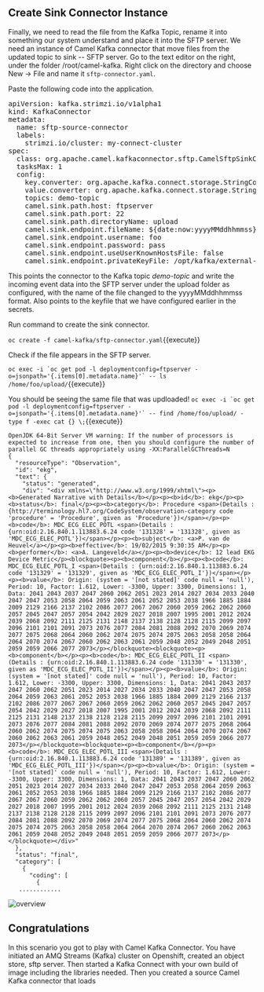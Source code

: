 ## Create Sink Connector Instance
Finally, we need to read the file from the Kafka Topic, rename it into something our system understand and place it into the SFTP server.
We need an instance of Camel Kafka connector that move files from the updated topic to sink -- SFTP server. Go to the text editor on the right, under the folder /root/camel-kafka. Right click on the directory and choose New -> File and name it `sftp-connector.yaml`.

Paste the following code into the application.

<pre class="file" data-filename="sftp-connector.yaml" data-target="replace">
apiVersion: kafka.strimzi.io/v1alpha1
kind: KafkaConnector
metadata:
  name: sftp-source-connector
  labels:
    strimzi.io/cluster: my-connect-cluster
spec:
  class: org.apache.camel.kafkaconnector.sftp.CamelSftpSinkConnector
  tasksMax: 1
  config:
    key.converter: org.apache.kafka.connect.storage.StringConverter
    value.converter: org.apache.kafka.connect.storage.StringConverter
    topics: demo-topic
    camel.sink.path.host: ftpserver
    camel.sink.path.port: 22
    camel.sink.path.directoryName: upload
    camel.sink.endpoint.fileName: ${date:now:yyyyMMddhhmmss}.json
    camel.sink.endpoint.username: foo
    camel.sink.endpoint.password: pass
    camel.sink.endpoint.useUserKnownHostsFile: false
    camel.sink.endpoint.privateKeyFile: /opt/kafka/external-configuration/sftp-ssh-key/demo_rsa
</pre>

This points the connector to the Kafka topic _*demo-topic*_ and write the incoming event data into the SFTP server under the upload folder as configured, with the name of the file changed to the yyyyMMddhhmmss format. Also points to the keyfile that we have configured earlier in the secrets.

Run command to create the sink connector.

``oc create -f camel-kafka/sftp-connector.yaml``{{execute}}

Check if the file appears in the SFTP server.

``oc exec -i `oc get pod -l deploymentconfig=ftpserver -o=jsonpath='{.items[0].metadata.name}'` -- ls /home/foo/upload/``{{execute}}

You should be seeing the same file that was updloaded!
``oc exec -i `oc get pod -l deploymentconfig=ftpserver -o=jsonpath='{.items[0].metadata.name}'` -- find /home/foo/upload/ -type f -exec cat {} \;``{{execute}}


```
OpenJDK 64-Bit Server VM warning: If the number of processors is expected to increase from one, then you should configure the number of parallel GC threads appropriately using -XX:ParallelGCThreads=N
{
  "resourceType": "Observation",
  "id": "ekg",
  "text": {
    "status": "generated",
    "div": "<div xmlns=\"http://www.w3.org/1999/xhtml\"><p><b>Generated Narrative with Details</b></p><p><b>id</b>: ekg</p><p><b>status</b>: final</p><p><b>category</b>: Procedure <span>(Details : {http://terminology.hl7.org/CodeSystem/observation-category code 'procedure' = 'Procedure', given as 'Procedure'})</span></p><p><b>code</b>: MDC_ECG_ELEC_POTL <span>(Details : {urn:oid:2.16.840.1.113883.6.24 code '131328' = '131328', given as 'MDC_ECG_ELEC_POTL'})</span></p><p><b>subject</b>: <a>P. van de Heuvel</a></p><p><b>effective</b>: 19/02/2015 9:30:35 AM</p><p><b>performer</b>: <a>A. Langeveld</a></p><p><b>device</b>: 12 lead EKG Device Metric</p><blockquote><p><b>component</b></p><p><b>code</b>: MDC_ECG_ELEC_POTL_I <span>(Details : {urn:oid:2.16.840.1.113883.6.24 code '131329' = '131329', given as 'MDC_ECG_ELEC_POTL_I'})</span></p><p><b>value</b>: Origin: (system = '[not stated]' code null = 'null'), Period: 10, Factor: 1.612, Lower: -3300, Upper: 3300, Dimensions: 1, Data: 2041 2043 2037 2047 2060 2062 2051 2023 2014 2027 2034 2033 2040 2047 2047 2053 2058 2064 2059 2063 2061 2052 2053 2038 1966 1885 1884 2009 2129 2166 2137 2102 2086 2077 2067 2067 2060 2059 2062 2062 2060 2057 2045 2047 2057 2054 2042 2029 2027 2018 2007 1995 2001 2012 2024 2039 2068 2092 2111 2125 2131 2148 2137 2138 2128 2128 2115 2099 2097 2096 2101 2101 2091 2073 2076 2077 2084 2081 2088 2092 2070 2069 2074 2077 2075 2068 2064 2060 2062 2074 2075 2074 2075 2063 2058 2058 2064 2064 2070 2074 2067 2060 2062 2063 2061 2059 2048 2052 2049 2048 2051 2059 2059 2066 2077 2073</p></blockquote><blockquote><p><b>component</b></p><p><b>code</b>: MDC_ECG_ELEC_POTL_II <span>(Details : {urn:oid:2.16.840.1.113883.6.24 code '131330' = '131330', given as 'MDC_ECG_ELEC_POTL_II'})</span></p><p><b>value</b>: Origin: (system = '[not stated]' code null = 'null'), Period: 10, Factor: 1.612, Lower: -3300, Upper: 3300, Dimensions: 1, Data: 2041 2043 2037 2047 2060 2062 2051 2023 2014 2027 2034 2033 2040 2047 2047 2053 2058 2064 2059 2063 2061 2052 2053 2038 1966 1885 1884 2009 2129 2166 2137 2102 2086 2077 2067 2067 2060 2059 2062 2062 2060 2057 2045 2047 2057 2054 2042 2029 2027 2018 2007 1995 2001 2012 2024 2039 2068 2092 2111 2125 2131 2148 2137 2138 2128 2128 2115 2099 2097 2096 2101 2101 2091 2073 2076 2077 2084 2081 2088 2092 2070 2069 2074 2077 2075 2068 2064 2060 2062 2074 2075 2074 2075 2063 2058 2058 2064 2064 2070 2074 2067 2060 2062 2063 2061 2059 2048 2052 2049 2048 2051 2059 2059 2066 2077 2073</p></blockquote><blockquote><p><b>component</b></p><p><b>code</b>: MDC_ECG_ELEC_POTL_III <span>(Details : {urn:oid:2.16.840.1.113883.6.24 code '131389' = '131389', given as 'MDC_ECG_ELEC_POTL_III'})</span></p><p><b>value</b>: Origin: (system = '[not stated]' code null = 'null'), Period: 10, Factor: 1.612, Lower: -3300, Upper: 3300, Dimensions: 1, Data: 2041 2043 2037 2047 2060 2062 2051 2023 2014 2027 2034 2033 2040 2047 2047 2053 2058 2064 2059 2063 2061 2052 2053 2038 1966 1885 1884 2009 2129 2166 2137 2102 2086 2077 2067 2067 2060 2059 2062 2062 2060 2057 2045 2047 2057 2054 2042 2029 2027 2018 2007 1995 2001 2012 2024 2039 2068 2092 2111 2125 2131 2148 2137 2138 2128 2128 2115 2099 2097 2096 2101 2101 2091 2073 2076 2077 2084 2081 2088 2092 2070 2069 2074 2077 2075 2068 2064 2060 2062 2074 2075 2074 2075 2063 2058 2058 2064 2064 2070 2074 2067 2060 2062 2063 2061 2059 2048 2052 2049 2048 2051 2059 2059 2066 2077 2073</p></blockquote></div>"
  },
  "status": "final",
  "category": [
    {
      "coding": [
        {
   ............
```

![overview](/openshift/assets/middleware/middleware-camelk/camel-kafka-connector/camel-kafka-step01-overview.png)

## Congratulations

In this scenario you got to play with Camel Kafka Connector. You have initiated an AMQ Streams (Kafka) cluster on Openshift, created an object store, sftp server. Then started a Kafka Connect with your own build of image including the libraries needed. Then you created a source Camel Kafka connector that loads
